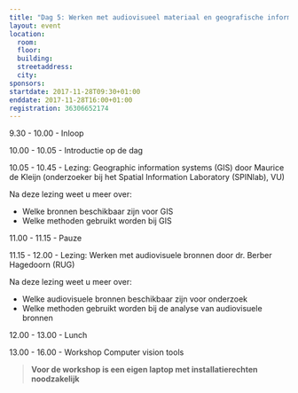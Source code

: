 ```yaml
---
title: "Dag 5: Werken met audiovisueel materiaal en geografische informatie"
layout: event
location:
  room:
  floor:
  building:
  streetaddress:
  city:
sponsors:
startdate: 2017-11-28T09:30+01:00
enddate: 2017-11-28T16:00+01:00
registration: 36306652174
---
```


9.30 - 10.00 - Inloop

10.00 - 10.05 - Introductie op de dag

10.05 - 10.45 - Lezing: Geographic information systems (GIS) door Maurice de Kleijn (onderzoeker bij het Spatial Information Laboratory (SPINlab), VU)

Na deze lezing weet u meer over:

- Welke bronnen beschikbaar zijn voor GIS
- Welke methoden gebruikt worden bij GIS

11.00 - 11.15 - Pauze

11.15 - 12.00 - Lezing: Werken met audiovisuele bronnen door dr. Berber Hagedoorn (RUG)

Na deze lezing weet u meer over:

- Welke audiovisuele bronnen beschikbaar zijn voor onderzoek
- Welke methoden gebruikt worden bij de analyse van audiovisuele bronnen

12.00 - 13.00 - Lunch

13.00 - 16.00 - Workshop Computer vision tools

> **Voor de workshop is een eigen laptop met installatierechten noodzakelijk**
